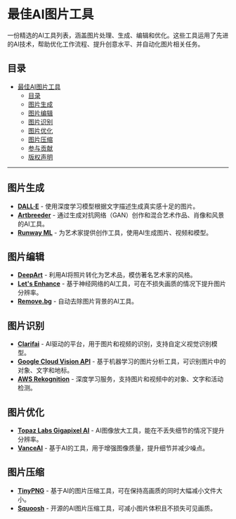 # 最佳AI图片工具

一份精选的AI工具列表，涵盖图片处理、生成、编辑和优化。这些工具运用了先进的AI技术，帮助优化工作流程、提升创意水平、并自动化图片相关任务。

## 目录
- [最佳AI图片工具](#最佳ai图片工具)
  - [目录](#目录)
  - [图片生成](#图片生成)
  - [图片编辑](#图片编辑)
  - [图片识别](#图片识别)
  - [图片优化](#图片优化)
  - [图片压缩](#图片压缩)
  - [参与贡献](#参与贡献)
  - [版权声明](#版权声明)

---

## 图片生成

- **[DALL·E](https://openai.com/dall-e/)** - 使用深度学习模型根据文字描述生成真实感十足的图片。
- **[Artbreeder](https://www.artbreeder.com/)** - 通过生成对抗网络（GAN）创作和混合艺术作品、肖像和风景的AI工具。
- **[Runway ML](https://runwayml.com/)** - 为艺术家提供创作工具，使用AI生成图片、视频和模型。

## 图片编辑

- **[DeepArt](https://deepart.io/)** - 利用AI将照片转化为艺术品，模仿著名艺术家的风格。
- **[Let's Enhance](https://letsenhance.io/)** - 基于神经网络的AI工具，可在不损失画质的情况下提升图片分辨率。
- **[Remove.bg](https://www.remove.bg/)** - 自动去除图片背景的AI工具。

## 图片识别

- **[Clarifai](https://www.clarifai.com/)** - AI驱动的平台，用于图片和视频的识别，支持自定义视觉识别模型。
- **[Google Cloud Vision API](https://cloud.google.com/vision)** - 基于机器学习的图片分析工具，可识别图片中的对象、文字和地标。
- **[AWS Rekognition](https://aws.amazon.com/rekognition/)** - 深度学习服务，支持图片和视频中的对象、文字和活动检测。

## 图片优化

- **[Topaz Labs Gigapixel AI](https://www.topazlabs.com/gigapixel-ai)** - AI图像放大工具，能在不丢失细节的情况下提升分辨率。
- **[VanceAI](https://vanceai.com/)** - 基于AI的工具，用于增强图像质量，提升细节并减少噪点。

## 图片压缩

- **[TinyPNG](https://tinypng.com/)** - 基于AI的图片压缩工具，可在保持高画质的同时大幅减小文件大小。
- **[Squoosh](https://squoosh.app/)** - 开源的AI图片压缩工具，可减小图片体积且不损失可见画质。
